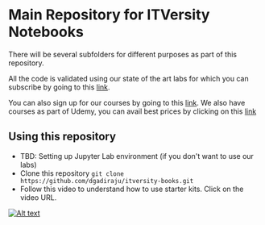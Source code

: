 # Main Repository for ITVersity Notebooks

There will be several subfolders for different purposes as part of this repository.

All the code is validated using our state of the art labs for which you can subscribe by going to this [link](https://labs.itversity.com/plans).

You can also sign up for our courses by going to this [link](https://kaizen.itversity.com/product-categories/). We also have courses as part of Udemy, you can avail best prices by clicking on this [link](http://discuss.itversity.com/t/udemy-coupons-big-data-courses/17934)

## Using this repository

* TBD: Setting up Jupyter Lab environment (if you don't want to use our labs)
* Clone this repository `git clone https://github.com/dgadiraju/itversity-books.git`
* Follow this video to understand how to use starter kits. Click on the video URL.

[![Alt text](https://i9.ytimg.com/vi/H49JBp6OIHY/mqdefault.jpg)](https://youtu.be/H49JBp6OIHY)
